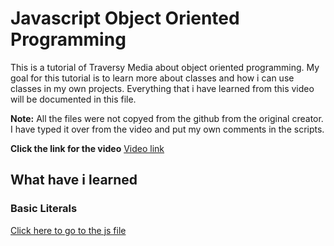 # Javascript Object Oriented Programming
This is a tutorial of Traversy Media about object oriented programming. My goal for this tutorial is to learn more about classes and how i can use classes in my own projects. Everything that i have learned from this video will be documented in this file.

**Note:** All the files were not copyed from the github from the original creator. I have typed it over from the video and put my own comments in the scripts.

**Click the link for the video**
[Video link](https://www.youtube.com/watch?v=vDJpGenyHaA&t=1253s)

## What have i learned

### Basic Literals
[Click here to go to the js file]()